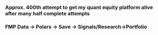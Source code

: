 ### Approx. 400th attempt to get my quant equity platform alive after many half complete attempts
### FMP Data -> Polars -> Save -> Signals/Research->Portfolio